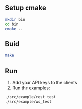 ## Setup cmake
```bash
mkdir bin
cd bin
cmake ..
```

## Buid
```bash
make
```

## Run
1. Add your API keys to the clients
2. Run the examples:
```bash
./src/example/rest_test
./src/example/ws_test
```
